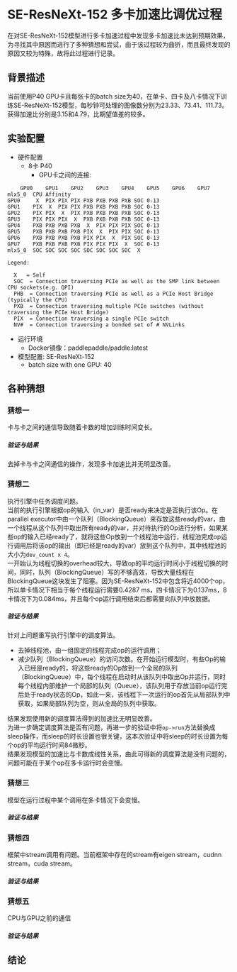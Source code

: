 # SE-ResNeXt-152 多卡加速比调优过程
在对SE-ResNeXt-152模型进行多卡加速过程中发现多卡加速比未达到预期效果，为寻找其中原因而进行了多种猜想和尝试，由于该过程较为曲折，而且最终发现的原因又较为特殊，故将此过程进行记录。

## 背景描述
当前使用P40 GPU卡且每张卡的batch size为40，在单卡、四卡及八卡情况下训练SE-ResNeXt-152模型，每秒钟可处理的图像数分别为23.33、73.41、111.73。获得加速比分别是3.15和4.79，比期望值差的较多。

## 实验配置
- 硬件配置
   - 8卡 P40 
     - GPU卡之间的连接:
```
	GPU0	GPU1	GPU2	GPU3	GPU4	GPU5	GPU6	GPU7	mlx5_0	CPU Affinity
GPU0	 X 	PIX	PIX	PIX	PXB	PXB	PXB	PXB	SOC	0-13
GPU1	PIX	 X 	PIX	PIX	PXB	PXB	PXB	PXB	SOC	0-13
GPU2	PIX	PIX	 X 	PIX	PXB	PXB	PXB	PXB	SOC	0-13
GPU3	PIX	PIX	PIX	 X 	PXB	PXB	PXB	PXB	SOC	0-13
GPU4	PXB	PXB	PXB	PXB	 X 	PIX	PIX	PIX	SOC	0-13
GPU5	PXB	PXB	PXB	PXB	PIX	 X 	PIX	PIX	SOC	0-13
GPU6	PXB	PXB	PXB	PXB	PIX	PIX	 X 	PIX	SOC	0-13
GPU7	PXB	PXB	PXB	PXB	PIX	PIX	PIX	 X 	SOC	0-13
mlx5_0	SOC	SOC	SOC	SOC	SOC	SOC	SOC	SOC	 X

Legend:

  X   = Self
  SOC  = Connection traversing PCIe as well as the SMP link between CPU sockets(e.g. QPI)
  PHB  = Connection traversing PCIe as well as a PCIe Host Bridge (typically the CPU)
  PXB  = Connection traversing multiple PCIe switches (without traversing the PCIe Host Bridge)
  PIX  = Connection traversing a single PCIe switch
  NV#  = Connection traversing a bonded set of # NVLinks
```
- 运行环境
  - Docker镜像：paddlepaddle/paddle:latest
- 模型配置: SE-ResNeXt-152  
  - batch size with one GPU: 40 

## 各种猜想
### 猜想一
卡与卡之间的通信导致随着卡数的增加训练时间变长。
##### 验证与结果
去掉卡与卡之间通信的操作，发现多卡加速比并无明显改善。
### 猜想二
执行引擎中任务调度问题。   
当前的执行引擎根据op的输入（in\_var）是否ready来决定是否执行该Op。在parallel executor中由一个队列（BlockingQueue）来存放这些ready的var，由一个线程从这个队列中取出所有ready的var，并对待执行的Op进行分析，如果某些op的输入已经ready了，就将这些Op放到一个线程池中运行，线程池完成op运行调用后将该op的输出（即已经是ready的var）放到这个队列中，其中线程池的大小为`dev_count x 4`。    
一开始认为线程切换的overhead较大，导致op的平均运行时间小于线程切换的时间，同时，队列（BlockingQueue）写的不够高效，导致大量线程在BlockingQueue这块发生了阻塞。因为SE-ResNeXt-152中包含将近4000个op，所以单卡情况下相当于每个线程运行需要0.4287 ms，四卡情况下为0.137ms，8卡情况下为0.084ms，并且每个op运行调用结束后都需要向队列中放数据。
##### 验证与结果
针对上问题重写执行引擎中的调度算法。
- 去掉线程池，由一组固定的线程完成op的运行调用；
- 减少队列（BlockingQueue）的访问次数。在开始运行模型时，有些Op的输入已经是ready的，将这些ready的Op放到一个全局的队列（BlockingQueue）中，每个线程在启动时从该队列中取出Op并运行，同时每个线程内部维护一个局部的队列（Queue），该队列用于存放当前op运行完后处于ready状态的Op，如此一来，该线程下一次运行的op首先从局部队列中获取，如果局部队列为空，则从全局的队列中获取。   

结果发现使用新的调度算法得到的加速比无明显改善。   
为进一步确定调度算法是否有问题，再进一步的验证中将`op->run`方法替换成sleep操作，而sleep的时长设置也很关键，这本次验证中将sleep的时长设置为每个op的平均运行时间84微秒。   
结果发现模型的加速比与卡数成线性关系，由此可得新的调度算法是没有问题的，问题可能在于某个op在多卡运行时会变慢。

### 猜想三
模型在运行过程中某个调用在多卡情况下会变慢。

##### 验证与结果

### 猜想四
框架中stream调用有问题。当前框架中存在的stream有eigen stream，cudnn stream，cuda stream。

##### 验证与结果

### 猜想五
CPU与GPU之前的通信

##### 验证与结果

## 结论
